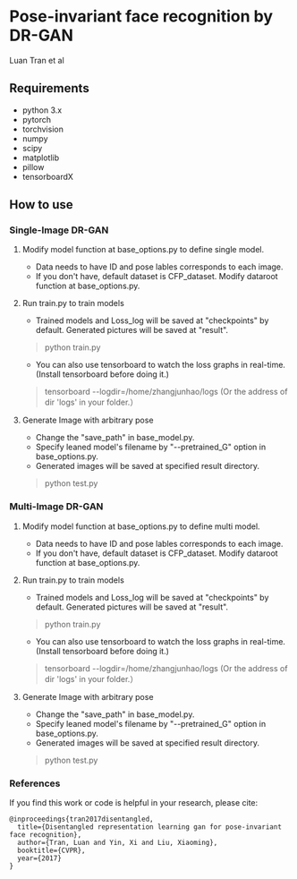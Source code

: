 # Pose-invariant face recognition by DR-GAN

Luan Tran et al

## Requirements
- python 3.x
- pytorch 
- torchvision
- numpy
- scipy
- matplotlib
- pillow
- tensorboardX

## How to use

### Single-Image DR-GAN

1. Modify model function at base_options.py to define single model.
    - Data needs to have ID and pose lables corresponds to each image.
    - If you don't have, default dataset is CFP_dataset. Modify dataroot function at base_options.py.


2. Run train.py to train models
      - Trained models and Loss_log will be saved at "checkpoints" by default. Generated
      pictures will be saved at "result".
      > python train.py
      - You can also use tensorboard to watch the loss graphs in real-time. (Install tensorboard before doing it.)
      > tensorboard --logdir=/home/zhangjunhao/logs (Or the address of dir 'logs' in your folder.）

3. Generate Image with arbitrary pose
      - Change the "save_path" in base_model.py.
      - Specify leaned model's filename by "--pretrained_G" option in base_options.py.
      - Generated images will be saved at specified result directory.
      > python test.py


### Multi-Image DR-GAN

1. Modify model function at base_options.py to define multi model.
    - Data needs to have ID and pose lables corresponds to each image.
    - If you don't have, default dataset is CFP_dataset. Modify dataroot function at base_options.py.


2. Run train.py to train models
      - Trained models and Loss_log will be saved at "checkpoints" by default. Generated
      pictures will be saved at "result".
      > python train.py
      - You can also use tensorboard to watch the loss graphs in real-time. (Install tensorboard before doing it.)   
      > tensorboard --logdir=/home/zhangjunhao/logs (Or the address of dir 'logs' in your folder.）

3. Generate Image with arbitrary pose
      - Change the "save_path" in base_model.py.
      - Specify leaned model's filename by "--pretrained_G" option in base_options.py.
      - Generated images will be saved at specified result directory.
      > python test.py

### References
If you find this work or code is helpful in your research, please cite:
````
@inproceedings{tran2017disentangled,
  title={Disentangled representation learning gan for pose-invariant face recognition},
  author={Tran, Luan and Yin, Xi and Liu, Xiaoming},
  booktitle={CVPR},
  year={2017}
}